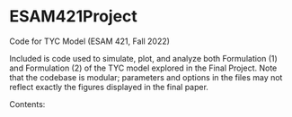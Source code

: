 # ESAM421Project
Code for TYC Model (ESAM 421, Fall 2022)

Included is code used to simulate, plot, and analyze both Formulation (1) and Formulation (2) of the TYC model explored in the Final Project. Note that the codebase is modular; parameters and options in the files may not reflect exactly the figures displayed in the final paper.

Contents:

